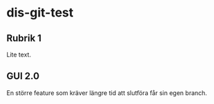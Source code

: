 # dis-git-test
## Rubrik 1
Lite text.

## GUI 2.0
En större feature som kräver längre tid att slutföra får sin egen branch.


